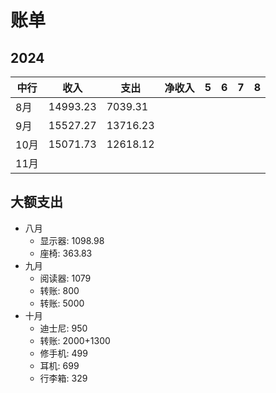 # 账单
## 2024
| 中行 | 收入     | 支出     | 净收入 | 5   | 6   | 7   | 8   |
| ---- | -------- | -------- | ------ | --- | --- | --- | --- |
| 8月  | 14993.23 | 7039.31  |        |     |     |     |     |
| 9月  | 15527.27 | 13716.23 |        |     |     |     |     |
| 10月 | 15071.73 | 12618.12 |        |     |     |     |     |
| 11月 |          |          |        |     |     |     |     |
## 大额支出
* 八月
  * 显示器: 1098.98
  * 座椅: 363.83
* 九月
  * 阅读器: 1079
  * 转账: 800
  * 转账: 5000
* 十月
  * 迪士尼: 950
  * 转账: 2000+1300
  * 修手机: 499
  * 耳机: 699
  * 行李箱: 329
